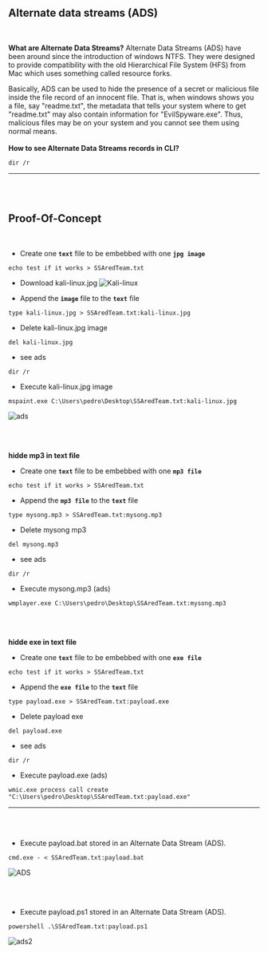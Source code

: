 ## Alternate data streams (ADS)
<br />

**What are Alternate Data Streams?**
Alternate Data Streams (ADS) have been around since the introduction of windows NTFS. They were designed to provide
compatibility with the old Hierarchical File System (HFS) from Mac which uses something called resource forks.

Basically, ADS can be used to hide the presence of a secret or malicious file inside the file record of an innocent file. That is,
when windows shows you a file, say "readme.txt", the metadata that tells your system where to get "readme.txt" may also
contain information for "EvilSpyware.exe". Thus, malicious files may be on your system and you cannot see them using normal means.
<br /><br />
**How to see Alternate Data Streams records in CLI?**
```
dir /r
```
---
<br /><br />
## Proof-Of-Concept
<br />


- Create one **`text`** file to be embebbed with one **`jpg image`**
```
echo test if it works > SSAredTeam.txt
```
- Download kali-linux.jpg
![Kali-linux](https://user-images.githubusercontent.com/23490060/93417865-dded6580-f8a0-11ea-9b52-e0d16d32e189.jpg)

- Append the **`image`** file to the **`text`** file
```
type kali-linux.jpg > SSAredTeam.txt:kali-linux.jpg
```
- Delete kali-linux.jpg image
```
del kali-linux.jpg
```
- see ads
```
dir /r
```
- Execute kali-linux.jpg image
```
mspaint.exe C:\Users\pedro\Desktop\SSAredTeam.txt:kali-linux.jpg
```
![ads](https://user-images.githubusercontent.com/23490060/93419029-9c11ee80-f8a3-11ea-967b-98478b85f247.png)

<br /><br />

**hidde mp3 in text file**

- Create one **`text`** file to be embebbed with one **`mp3 file`**
```
echo test if it works > SSAredTeam.txt
```
- Append the **`mp3 file`**  to the **`text`** file
```
type mysong.mp3 > SSAredTeam.txt:mysong.mp3
```
- Delete mysong mp3
```
del mysong.mp3
```
- see ads
```
dir /r
```
- Execute mysong.mp3 (ads)
```
wmplayer.exe C:\Users\pedro\Desktop\SSAredTeam.txt:mysong.mp3

```

<br /><br />

**hidde exe in text file**

- Create one **`text`** file to be embebbed with one **`exe file`**
```
echo test if it works > SSAredTeam.txt
```
- Append the **`exe file`**  to the **`text`** file
```
type payload.exe > SSAredTeam.txt:payload.exe
```
- Delete payload exe
```
del payload.exe
```
- see ads
```
dir /r
```
- Execute payload.exe (ads)
```
wmic.exe process call create "C:\Users\pedro\Desktop\SSAredTeam.txt:payload.exe"

```
---
<br /><br />

- Execute payload.bat stored in an Alternate Data Stream (ADS). 
```
cmd.exe - < SSAredTeam.txt:payload.bat
```
![ADS](https://user-images.githubusercontent.com/23490060/93657285-90503480-fa29-11ea-822f-115dceeeca15.png)

<br /><br />

- Execute payload.ps1 stored in an Alternate Data Stream (ADS). 
```
powershell .\SSAredTeam.txt:payload.ps1
```
![ads2](https://user-images.githubusercontent.com/23490060/93659595-be8c3f00-fa3e-11ea-8f32-a68f59d8ce3b.png)
